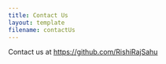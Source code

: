 ```yaml
---
title: Contact Us
layout: template
filename: contactUs
--- 
```


Contact us at https://github.com/RishiRajSahu
